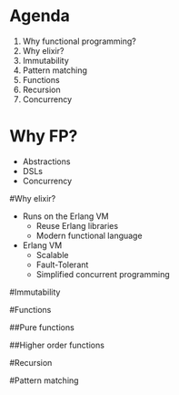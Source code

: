 # Agenda
1. Why functional programming?
2. Why elixir?
3. Immutability
5. Pattern matching
3. Functions
4. Recursion
6. Concurrency



# Why FP?
- Abstractions
- DSLs
- Concurrency



#Why elixir?
- Runs on the Erlang VM
  - Reuse Erlang libraries
  - Modern functional language
- Erlang VM
  - Scalable 
  - Fault-Tolerant 
  - Simplified concurrent programming 



#Immutability



#Functions


##Pure functions


##Higher order functions



#Recursion



#Pattern matching
